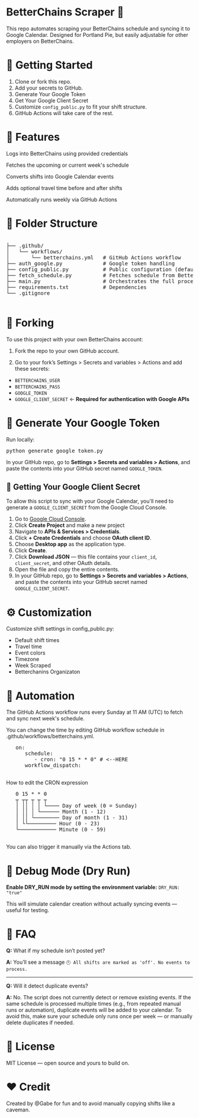 # BetterChains Scraper 🧠

This repo automates scraping your BetterChains schedule and syncing it to Google Calendar. Designed for Portland Pie, but easily adjustable for other employers on BetterChains.

# 🚀 Getting Started

1. Clone or fork this repo.
2. Add your secrets to GitHub.
3. Generate Your Google Token
4. Get Your Google Client Secret
5. Customize `config_public.py` to fit your shift structure.
6. GitHub Actions will take care of the rest.

# 🧩 Features

Logs into BetterChains using provided credentials

Fetches the upcoming or current week's schedule

Converts shifts into Google Calendar events

Adds optional travel time before and after shifts

Automatically runs weekly via GitHub Actions

# 📁 Folder Structure

<pre lang="md">  
├── .github/  
│   └── workflows/  
│       └── betterchains.yml   # GitHub Actions workflow  
├── auth_google.py             # Google token handling  
├── config_public.py           # Public configuration (defaults, colors, labels)  
├── fetch_schedule.py          # Fetches schedule from BetterChains  
├── main.py                    # Orchestrates the full process  
├── requirements.txt           # Dependencies  
└── .gitignore
 </pre>

# 🍴 Forking

To use this project with your own BetterChains account:

1.  Fork the repo to your own GitHub account.

2.  Go to your fork’s Settings > Secrets and variables > Actions and add these secrets:

- `BETTERCHAINS_USER`
- `BETTERCHAINS_PASS`
- `GOOGLE_TOKEN`
- `GOOGLE_CLIENT_SECRET` ← **Required for authentication with Google APIs**

# 🔑 Generate Your Google Token

Run locally:

<pre lang = "nginx">
python generate_google_token.py
</pre>

In your GitHub repo, go to **Settings > Secrets and variables > Actions**, and paste the contents into your GitHub secret named `GOOGLE_TOKEN`.

## 🔐 Getting Your Google Client Secret

To allow this script to sync with your Google Calendar, you'll need to generate a `GOOGLE_CLIENT_SECRET` from the Google Cloud Console.

1. Go to [Google Cloud Console](https://console.cloud.google.com/).
2. Click **Create Project** and make a new project
3. Navigate to **APIs & Services > Credentials**.
4. Click **+ Create Credentials** and choose **OAuth client ID**.
5. Choose **Desktop app** as the application type.
6. Click **Create**.
7. Click **Download JSON** — this file contains your `client_id`, `client_secret`, and other OAuth details.
8. Open the file and copy the entire contents.
9. In your GitHub repo, go to **Settings > Secrets and variables > Actions**, and paste the contents into your GitHub secret named `GOOGLE_CLIENT_SECRET`.

# ⚙️ Customization

Customize shift settings in config_public.py:

- Default shift times
- Travel time
- Event colors
- Timezone
- Week Scraped
- Betterchanins Organizaton

# 🤖 Automation

The GitHub Actions workflow runs every Sunday at 11 AM (UTC) to fetch and sync next week's schedule.

You can change the time by editing GitHub workflow schedule in .github/workflows/betterchains.yml.

   <pre lang="yml">
   on:
      schedule:
         - cron: "0 15 * * 0" # <--HERE
      workflow_dispatch:
   </pre>

How to edit the CRON expression

   <pre lang="md">
   0 15 * * 0
   ┬ ┬┬ ┬ ┬ ┬
   │ ││ │ │ └──── Day of week (0 = Sunday)
   │ ││ │ └────── Month (1 - 12)
   │ ││ └──────── Day of month (1 - 31)
   │ └└───────── Hour (0 - 23)
   └──────────── Minute (0 - 59)
   </pre>

You can also trigger it manually via the Actions tab.

# 🧪 Debug Mode (Dry Run)

**Enable DRY_RUN mode by setting the environment variable:**
`DRY_RUN: "true"`

This will simulate calendar creation without actually syncing events — useful for testing.

# 🙋 FAQ

**Q:** What if my schedule isn’t posted yet?

**A:** You’ll see a message `🕙 All shifts are marked as 'off'. No events to process.`

---

**Q:** Will it detect duplicate events?

**A:** No. The script does not currently detect or remove existing events. If the same schedule is processed multiple times (e.g., from repeated manual runs or automation), duplicate events will be added to your calendar.
To avoid this, make sure your schedule only runs once per week — or manually delete duplicates if needed.

# 📜 License

MIT License — open source and yours to build on.

# ❤️ Credit

Created by @Gabe for fun and to avoid manually copying shifts like a caveman.
